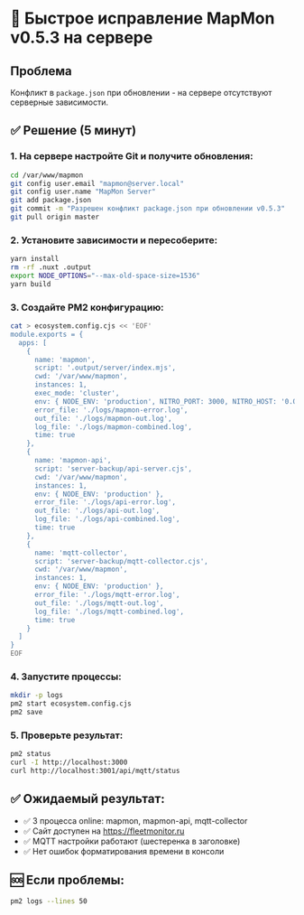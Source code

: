 # 🔧 Быстрое исправление MapMon v0.5.3 на сервере

## Проблема
Конфликт в `package.json` при обновлении - на сервере отсутствуют серверные зависимости.

## ✅ Решение (5 минут)

### 1. На сервере настройте Git и получите обновления:
```bash
cd /var/www/mapmon
git config user.email "mapmon@server.local"
git config user.name "MapMon Server"
git add package.json
git commit -m "Разрешен конфликт package.json при обновлении v0.5.3"
git pull origin master
```

### 2. Установите зависимости и пересоберите:
```bash
yarn install
rm -rf .nuxt .output
export NODE_OPTIONS="--max-old-space-size=1536"
yarn build
```

### 3. Создайте PM2 конфигурацию:
```bash
cat > ecosystem.config.cjs << 'EOF'
module.exports = {
  apps: [
    {
      name: 'mapmon',
      script: '.output/server/index.mjs',
      cwd: '/var/www/mapmon',
      instances: 1,
      exec_mode: 'cluster',
      env: { NODE_ENV: 'production', NITRO_PORT: 3000, NITRO_HOST: '0.0.0.0' },
      error_file: './logs/mapmon-error.log',
      out_file: './logs/mapmon-out.log',
      log_file: './logs/mapmon-combined.log',
      time: true
    },
    {
      name: 'mapmon-api',
      script: 'server-backup/api-server.cjs',
      cwd: '/var/www/mapmon',
      instances: 1,
      env: { NODE_ENV: 'production' },
      error_file: './logs/api-error.log',
      out_file: './logs/api-out.log',
      log_file: './logs/api-combined.log',
      time: true
    },
    {
      name: 'mqtt-collector',
      script: 'server-backup/mqtt-collector.cjs',
      cwd: '/var/www/mapmon',
      instances: 1,
      env: { NODE_ENV: 'production' },
      error_file: './logs/mqtt-error.log',
      out_file: './logs/mqtt-out.log',
      log_file: './logs/mqtt-combined.log',
      time: true
    }
  ]
}
EOF
```

### 4. Запустите процессы:
```bash
mkdir -p logs
pm2 start ecosystem.config.cjs
pm2 save
```

### 5. Проверьте результат:
```bash
pm2 status
curl -I http://localhost:3000
curl http://localhost:3001/api/mqtt/status
```

## ✅ Ожидаемый результат:
- ✅ 3 процесса online: mapmon, mapmon-api, mqtt-collector  
- ✅ Сайт доступен на https://fleetmonitor.ru
- ✅ MQTT настройки работают (шестеренка в заголовке)
- ✅ Нет ошибок форматирования времени в консоли

## 🆘 Если проблемы:
```bash
pm2 logs --lines 50
``` 